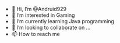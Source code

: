 - 👋 Hi, I’m @Andruid929
- 👀 I’m interested in Gaming
- 🌱 I’m currently learning Java programming
- 💞️ I’m looking to collaborate on ...
- 📫 How to reach me 

<!---
Andruid929/Andruid929 is a ✨ special ✨ repository because its `README.md` (this file) appears on your GitHub profile.
You can click the Preview link to take a look at your changes.
--->
